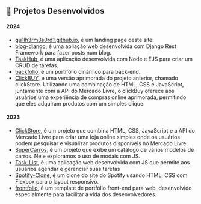 ## 🚀 Projetos Desenvolvidos

#### 2024
- [ gu1lh3rm3s0rd1.github.io]( gu1lh3rm3s0rd1.github.io), é um landing page deste site.
- [ blog-django](http://3.135.146.163/blog/), é uma apliação web desenvolvida com Django Rest Framework para fazer posts num blog.
- [ TaskHub](https://github.com/gu1lh3rm3s0rd1/TaskHub), é uma aplicação desenvolvida com Node e EJS para criar um CRUD de tarefas.
- [ backfolio](http://guilhermebenjamin.me/guilhermebenjamin.com/), é um portifólio dinâmico para back-end.
- [ ClickBUY](https://clickbuyweb.netlify.app/), é uma versão aprimorada do projeto anterior, chamado clickStore. Utilizando uma combinação de HTML, CSS e JavaScript, juntamente com a API do Mercado Livre, o clickBuy oferece aos usuários uma experiência de compras online aprimorada, permitindo que eles adquiram produtos com um simples clique.

#### 2023
- [ ClickStore](https://clickstore.netlify.app/), é um projeto que combina HTML, CSS, JavaScript e a API do Mercado Livre para criar uma loja online simples onde os usuários podem pesquisar e visualizar produtos disponíveis no Mercado Livre.
- [ SuperCarros](https://carzonedemo.netlify.app/), é um projeto que exibe um catálogo de vários modelos de carros. Nele exploramos o uso de modais com JS.
- [ Task-List](https://minhagenda.netlify.app/), é uma aplicação web desenvolvida com JS que permite aos usuários agendar e gerenciar suas tarefas
- [ Spotify-Clone](https://spotifyduo.netlify.app/), é um clone do site do Spotify usando HTML, CSS com Flexbox para o layout responsivo.
- [ frontfolio](https://app.netlify.com/sites/frontfolio/), é um template de portfólio front-end para web, desenvolvido especialmente para facilitar a vida dos desenvolvedores.